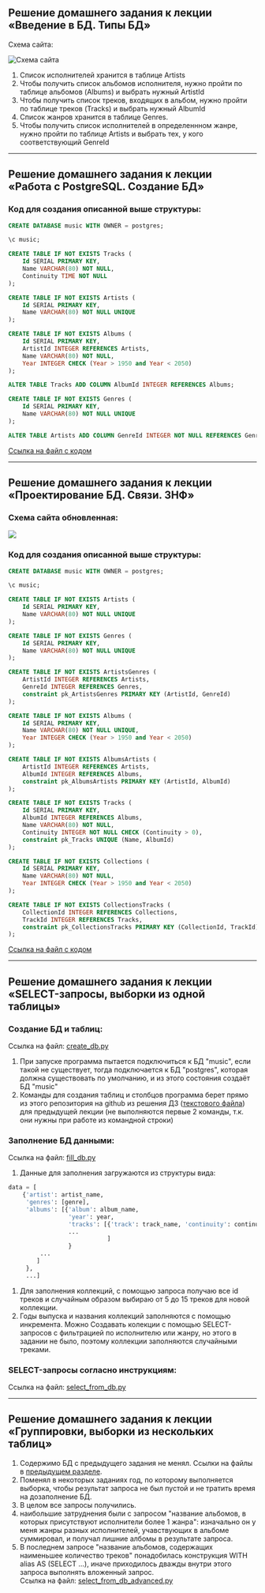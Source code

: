 ## Решение домашнего задания к лекции «Введение в БД. Типы БД»
  
    
Схема сайта:  
  
![](https://github.com/headsoft-mikhail/netology_db_1/blob/main/Netology_DB_1.png "Схема сайта")

1. Список исполнителей хранится в таблице Artists
1. Чтобы получить список альбомов исполнителя, нужно пройти по таблице альбомов (Albums) и выбрать нужный ArtistId
1. Чтобы получить список треков, входящих в альбом, нужно пройти по таблице треков (Tracks) и выбрать нужный AlbumId
1. Список жанров хранится в таблице Genres. 
1. Чтобы получить список исполнителей в определеннном жанре, нужно пройти по таблице Artists и выбрать тех, у кого соответствующий GenreId
  
____   
## Решение домашнего задания к лекции «Работа с PostgreSQL. Создание БД»
### Код для создания описанной выше структуры:
```SQL
CREATE DATABASE music WITH OWNER = postgres;

\c music;

CREATE TABLE IF NOT EXISTS Tracks (
	Id SERIAL PRIMARY KEY,
	Name VARCHAR(80) NOT NULL,
	Continuity TIME NOT NULL
);

CREATE TABLE IF NOT EXISTS Artists (
	Id SERIAL PRIMARY KEY,
	Name VARCHAR(80) NOT NULL UNIQUE
);

CREATE TABLE IF NOT EXISTS Albums (	
	Id SERIAL PRIMARY KEY,
	ArtistId INTEGER REFERENCES Artists,
	Name VARCHAR(80) NOT NULL,
	Year INTEGER CHECK (Year > 1950 and Year < 2050)
);

ALTER TABLE Tracks ADD COLUMN AlbumId INTEGER REFERENCES Albums;

CREATE TABLE IF NOT EXISTS Genres (
	Id SERIAL PRIMARY KEY,	
	Name VARCHAR(80) NOT NULL UNIQUE
);

ALTER TABLE Artists ADD COLUMN GenreId INTEGER NOT NULL REFERENCES Genres 
```
[Ссылка на файл с кодом](https://github.com/headsoft-mikhail/netology_db_1/blob/main/create_db_code.txt "create_db_code.txt")
____ 
## Решение домашнего задания к лекции «Проектирование БД. Связи. 3НФ»
  
### Схема сайта обновленная:
![](https://github.com/headsoft-mikhail/netology_db_1/blob/main/Netology_DB_2.png)
  
### Код для создания описанной выше структуры:

```SQL
CREATE DATABASE music WITH OWNER = postgres;

\c music;

CREATE TABLE IF NOT EXISTS Artists (
	Id SERIAL PRIMARY KEY,
	Name VARCHAR(80) NOT NULL UNIQUE
);

CREATE TABLE IF NOT EXISTS Genres (
	Id SERIAL PRIMARY KEY,	
	Name VARCHAR(80) NOT NULL UNIQUE
);

CREATE TABLE IF NOT EXISTS ArtistsGenres (
	ArtistId INTEGER REFERENCES Artists,
	GenreId INTEGER REFERENCES Genres,
	constraint pk_ArtistsGenres PRIMARY KEY (ArtistId, GenreId)
);

CREATE TABLE IF NOT EXISTS Albums (	
	Id SERIAL PRIMARY KEY,
	Name VARCHAR(80) NOT NULL UNIQUE,
	Year INTEGER CHECK (Year > 1950 and Year < 2050)
);

CREATE TABLE IF NOT EXISTS AlbumsArtists (
	ArtistId INTEGER REFERENCES Artists,
	AlbumId INTEGER REFERENCES Albums,
	constraint pk_AlbumsArtists PRIMARY KEY (ArtistId, AlbumId)
);

CREATE TABLE IF NOT EXISTS Tracks (
	Id SERIAL PRIMARY KEY,
	AlbumId INTEGER REFERENCES Albums,
	Name VARCHAR(80) NOT NULL,
	Continuity INTEGER NOT NULL CHECK (Continuity > 0),
	constraint pk_Tracks UNIQUE (Name, AlbumId)
);

CREATE TABLE IF NOT EXISTS Collections (	
	Id SERIAL PRIMARY KEY,
	Name VARCHAR(80) NOT NULL,
	Year INTEGER CHECK (Year > 1950 and Year < 2050)
);

CREATE TABLE IF NOT EXISTS CollectionsTracks (
	CollectionId INTEGER REFERENCES Collections,
	TrackId INTEGER REFERENCES Tracks,
	constraint pk_CollectionsTracks PRIMARY KEY (CollectionId, TrackId)
);
```

[Ссылка на файл с кодом](https://github.com/headsoft-mikhail/netology_db_1/blob/main/create_db_code_updated.txt "create_db_code_updated.txt")
____ 
## Решение домашнего задания к лекции «SELECT-запросы, выборки из одной таблицы»
  
### Создание БД и таблиц:
Ссылка на файл: [create_db.py](https://github.com/headsoft-mikhail/netology_db_1/blob/main/create_db.py "create_db.py")
1. При запуске программа пытается подключиться к БД "music", если такой не существует, тогда подключается к БД "postgres", которая должна существовать по умолчанию, и из этого состояния создаёт БД "music"
1. Команды для создания таблиц и столбцов программа берет прямо из этого репозитория на github из решения ДЗ ([текстового файла](https://github.com/headsoft-mikhail/netology_db_1/blob/main/create_db_code_updated.txt "create_db_code_updated.txt")) для предыдущей лекции (не выполняются первые 2 команды, т.к. они нужны при работе из командной строки)
### Заполнение БД данными:
Ссылка на файл: [fill_db.py](https://github.com/headsoft-mikhail/netology_db_1/blob/main/fill_db.py "fill_db.py")
1. Данные для заполнения загружаются из структуры вида:
```python
data = [
    {'artist': artist_name,
     'genres': [genre],
     'albums': [{'album': album_name,
                 'year': year,
                 'tracks': [{'track': track_name, 'continuity': continuity_sec},
		 	     ...
                            ]
                 }
		 ...
		]
     },
     ...] 
```
1. Для заполнения коллекций, с помощью запроса получаю все id треков и случайным образом выбираю от 5 до 15 треков для новой коллекции.
1. Годы выпуска и названия коллекций заполняются с помощью инкремента. Можно Создавать колекции с помощью SELECT-запросов с фильтрацией по исполнителю или жанру, но этого в задании не было, поэтому коллекции заполняются случайными треками.
### SELECT-запросы согласно инструкциям:
Ссылка на файл: [select_from_db.py](https://github.com/headsoft-mikhail/netology_db_1/blob/main/select_from_db.py "select_from_db.py")
____ 
## Решение домашнего задания к лекции «Группировки, выборки из нескольких таблиц»
1. Содержимо БД с предыдущего задания не менял. Ссылки на файлы в [предыдущем разделе](https://github.com/headsoft-mikhail/netology_db_1#%D1%80%D0%B5%D1%88%D0%B5%D0%BD%D0%B8%D0%B5-%D0%B4%D0%BE%D0%BC%D0%B0%D1%88%D0%BD%D0%B5%D0%B3%D0%BE-%D0%B7%D0%B0%D0%B4%D0%B0%D0%BD%D0%B8%D1%8F-%D0%BA-%D0%BB%D0%B5%D0%BA%D1%86%D0%B8%D0%B8-select-%D0%B7%D0%B0%D0%BF%D1%80%D0%BE%D1%81%D1%8B-%D0%B2%D1%8B%D0%B1%D0%BE%D1%80%D0%BA%D0%B8-%D0%B8%D0%B7-%D0%BE%D0%B4%D0%BD%D0%BE%D0%B9-%D1%82%D0%B0%D0%B1%D0%BB%D0%B8%D1%86%D1%8B "Решение домашнего задания к лекции «SELECT-запросы, выборки из одной таблицы»").
2.  Поменял в некоторых заданиях год, по которому выполняется выборка, чтобы результат запроса не был пустой и не тратить время на дозаполнение БД.
3. В целом все запросы получились.
4. наибольшие затруднения были с запросом "название альбомов, в которых присутствуют исполнители более 1 жанра": изначально он у меня жанры разных исполнителей, учавствующих в альбоме суммировал, и получал лишние албомы в результате запроса.
5. В последнем запросе "название альбомов, содержащих наименьшее количество треков" понадобилась конструкция WITH alias AS (SELECT ...), иначе приходилось дважды внутри этого запроса выполнять вложенный запрос.  
Ссылка на файл: [select_from_db_advanced.py](https://github.com/headsoft-mikhail/netology_db_1/blob/main/select_from_db_advanced.py "select_from_db_advanced.py")

